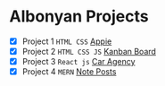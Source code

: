 # Albonyan Projects
- [x]  Project 1 `HTML CSS` [Appie](Appie)
- [x]  Project 2 `HTML CSS JS` [Kanban Board](Kanban-Board)
- [x]  Project 3 `React js` [Car Agency](Car-Agency)
- [x]  Project 4 `MERN` [Note Posts](Note-App)

